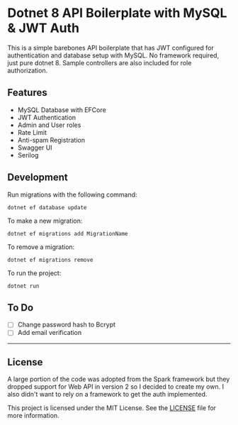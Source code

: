 # Dotnet 8 API Boilerplate with MySQL & JWT Auth 

This is a simple barebones API boilerplate that has JWT configured for authentication and database setup with MySQL. No framework required, just pure dotnet 8. Sample controllers are also included for role authorization.

## Features
- MySQL Database with EFCore
- JWT Authentication
- Admin and User roles
- Rate Limit
- Anti-spam Registration
- Swagger UI
- Serilog


## Development

Run migrations with the following command:
```
dotnet ef database update
```

To make a new migration:
```
dotnet ef migrations add MigrationName
```

To remove a migration:
```
dotnet ef migrations remove
```

To run the project:
```
dotnet run
```

## To Do
- [ ] Change password hash to Bcrypt
- [ ] Add email verification

---

## License
A large portion of the code was adopted from the Spark framework but they dropped support for Web API in version 2 so I decided to create my own. I also didn't want to rely on a framework to get the auth implemented.

This project is licensed under the MIT License. See the [LICENSE](LICENSE) file for more information.
